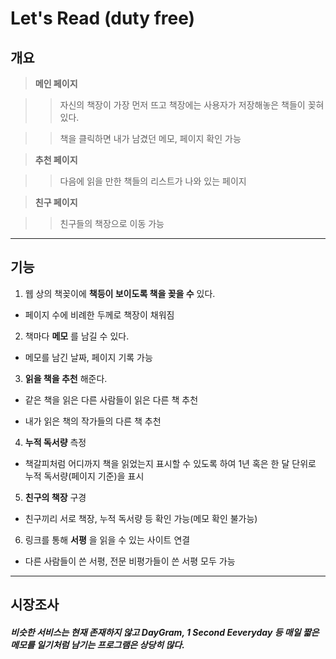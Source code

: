 # Let's Read (duty free)

## 개요

>__메인 페이지__

> >자신의 책장이 가장 먼저 뜨고 책장에는 사용자가 저장해놓은 책들이 꽂혀있다.

> >책을 클릭하면 내가 남겼던 메모, 페이지 확인 가능

>__추천 페이지__

> >다음에 읽을 만한 책들의 리스트가 나와 있는 페이지

>__친구 페이지__

> >친구들의 책장으로 이동 가능

* * *

## 기능

1. 웹 상의 책꽂이에 __책등이 보이도록 책을 꽂을 수__ 있다.

  * 페이지 수에 비례한 두께로 책장이 채워짐

2. 책마다 __메모__ 를 남길 수 있다.

  * 메모를 남긴 날짜, 페이지 기록 가능

3. __읽을 책을 추천__ 해준다.

  * 같은 책을 읽은 다른 사람들이 읽은 다른 책 추천

  * 내가 읽은 책의 작가들의 다른 책 추천

4. __누적 독서량__ 측정

  * 책갈피처럼 어디까지 책을 읽었는지 표시할 수 있도록 하여 1년 혹은 한 달 단위로 누적 독서량(페이지 기준)을 표시

5. __친구의 책장__ 구경

  * 친구끼리 서로 책장, 누적 독서량 등 확인 가능(메모 확인 불가능)

6. 링크를 통해 __서평__ 을 읽을 수 있는 사이트 연결

  * 다른 사람들이 쓴 서평, 전문 비평가들이 쓴 서평 모두 가능

* * *

## 시장조사

##### 비슷한 서비스는 현재 존재하지 않고 DayGram, 1 Second Eeveryday 등 매일 짧은 메모를 일기처럼 남기는 프로그램은 상당히 많다.

